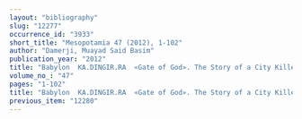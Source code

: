 ```yaml
---
layout: "bibliography"
slug: "12277"
occurrence_id: "3933"
short_title: "Mesopotamia 47 (2012), 1-102"
author: "Damerji, Muayad Said Basim"
publication_year: "2012"
title: "Babylon ­ KA.DINGIR.RA ­ «Gate of God». The Story of a City Killed by Legends and Oblivion"
volume_no_: "47"
pages: "1-102"
title: "Babylon ­ KA.DINGIR.RA ­ «Gate of God». The Story of a City Killed by Legends and Oblivion"
previous_item: "12280"
---
```

